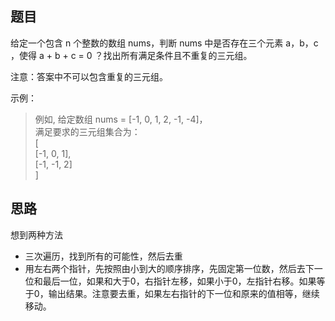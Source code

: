 ## 题目
给定一个包含 n 个整数的数组 nums，判断 nums 中是否存在三个元素 a，b，c ，使得 a + b + c = 0 ？找出所有满足条件且不重复的三元组。

注意：答案中不可以包含重复的三元组。


示例：

> 例如, 给定数组 nums = [-1, 0, 1, 2, -1, -4]，  
满足要求的三元组集合为：  
[  
  [-1, 0, 1],  
  [-1, -1, 2]  
]

## 思路

想到两种方法

- 三次遍历，找到所有的可能性，然后去重
- 用左右两个指针，先按照由小到大的顺序排序，先固定第一位数，然后去下一位和最后一位，如果和大于0，右指针左移，如果小于0，左指针右移。如果等于0，输出结果。注意要去重，如果左右指针的下一位和原来的值相等，继续移动。

